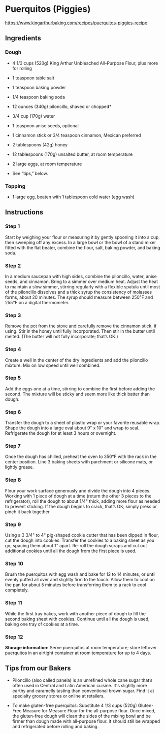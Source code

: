 # Puerquitos (Piggies)

https://www.kingarthurbaking.com/recipes/puerquitos-piggies-recipe

## Ingredients

### Dough

* 4 1/3 cups (520g) King Arthur Unbleached All-Purpose Flour, plus more for rolling
* 1 teaspoon table salt
* 1 teaspoon baking powder
* 1/4 teaspoon baking soda
* 12 ounces (340g) piloncillo, shaved or chopped*
* 3/4 cup (170g) water
* 1 teaspoon anise seeds, optional
* 1 cinnamon stick or 3/4 teaspoon cinnamon, Mexican preferred
* 2 tablespoons (42g) honey
* 12 tablespoons (170g) unsalted butter, at room temperature
* 2 large eggs, at room temperature

* See “tips,” below. 

### Topping

* 1 large egg, beaten with 1 tablespoon cold water (egg wash)

## Instructions

### Step 1

Start by weighing your flour or measuring it by gently spooning it
into a cup, then sweeping off any excess. In a large bowl or the bowl
of a stand mixer fitted with the flat beater, combine the flour, salt,
baking powder, and baking soda.

### Step 2

In a medium saucepan with high sides, combine the piloncillo, water,
anise seeds, and cinnamon. Bring to a simmer over medium heat. Adjust
the heat to maintain a slow simmer, stirring regularly with a flexible
spatula until most of the piloncillo dissolves and a thick syrup the
consistency of molasses forms, about 20 minutes. The syrup should
measure between 250°F and 255°F on a digital thermometer.

### Step 3

Remove the pot from the stove and carefully remove the cinnamon stick,
if using. Stir in the honey until fully incorporated. Then stir in the
butter until melted. (The butter will not fully incorporate; that’s
OK.)

### Step 4

Create a well in the center of the dry ingredients and add the piloncillo mixture. Mix on low speed until well combined.  

### Step 5

Add the eggs one at a time, stirring to combine the first before
adding the second. The mixture will be sticky and seem more like thick
batter than dough.

### Step 6

Transfer the dough to a sheet of plastic wrap or your favorite
reusable wrap. Shape the dough into a large oval about 9" x 10" and
wrap to seal. Refrigerate the dough for at least 3 hours or overnight.

### Step 7

Once the dough has chilled, preheat the oven to 350°F with the rack in
the center position. Line 3 baking sheets with parchment or silicone
mats, or lightly grease.

### Step 8

Flour your work surface generously and divide the dough into 4
pieces. Working with 1 piece of dough at a time (return the other 3
pieces to the refrigerator), roll the dough to about 1/4" thick,
adding more flour as needed to prevent sticking. If the dough begins
to crack, that’s OK; simply press or pinch it back together.

### Step 9

Using a 3 3/4" to 4" pig-shaped cookie cutter that has been dipped in
flour, cut the dough into cookies. Transfer the cookies to a baking
sheet as you go, spacing them about 1" apart. Re-roll the dough scraps
and cut out additional cookies until all the dough from the first
piece is used.

### Step 10

Brush the puerquitos with egg wash and bake for 12 to 14 minutes, or
until evenly puffed all over and slightly firm to the touch. Allow
them to cool on the pan for about 5 minutes before transferring them
to a rack to cool completely.

### Step 11

While the first tray bakes, work with another piece of dough to fill
the second baking sheet with cookies. Continue until all the dough is
used, baking one tray of cookies at a time.

### Step 12

**Storage information:** Serve puerquitos at room temperature; store
leftover puerquitos in an airtight container at room temperature for
up to 4 days.

## Tips from our Bakers

* Piloncillo (also called panela) is an unrefined whole cane sugar
  that’s often used in Central and Latin American cuisine. It's
  slightly more earthy and caramelly tasting than conventional brown
  sugar. Find it at specialty grocery stores or online at retailers.

* To make gluten-free puerquitos: Substitute 4 1/3 cups (520g)
  Gluten-Free Measure for Measure Flour for the all-purpose
  flour. Once mixed, the gluten-free dough will clean the sides of the
  mixing bowl and be firmer than dough made with all-purpose flour. It
  should still be wrapped and refrigerated before rolling and baking.
